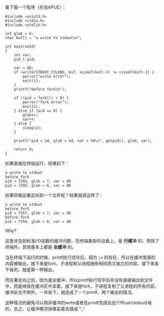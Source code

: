 看下面一个程序（抄自APUE）：

	#include <unistd.h>
	#include <stdio.h>
	#include <stdlib.h>

	int glob = 6;
	char buf[] = "a write to stdout\n";

	int main(void)
	{
		int var;
		pid_t pid;

		var = 88;
		if (write(STDOUT_FILENO, buf, sizeof(buf)-1) != sizeof(buf)-1) {
			perror("write error");
			exit(1);
		}
		printf("before fork\n");

		if ((pid = fork()) < 0) {
			perror("fork error");
			exit(1);
		} else if (pid == 0) {
			glob++;
			var++;
		} else {
			sleep(2);
		}

		printf("pid = %d, glob = %d, var = %d\n", getpid(), glob, var);

		return 0;
	}

如果直接在终端运行，结果如下：

	a write to stdout
	before fork
	pid = 7293, glob = 7, var = 89
	pid = 7292, glob = 6, var = 88

如果将输出重定向到一个文件呢？结果就成这样了：

	a write to stdout
	before fork
	pid = 7357, glob = 7, var = 89
	before fork
	pid = 7356, glob = 6, var = 88

Why?

这里涉及到标准I/O函数的缓冲问题，在终端类型的设备上，是 **行缓冲** 的，而除了终端外，其他基本上都是 **全缓冲** 的。

当在终端下运行的时候，printf执行完毕后，因为 `\n` 的存在，所以在缓冲里面的内容被输出，接下来是fork，子进程和父进程拥有相同而又独立的内容，接下来各干各的，就是第一种输出。

而在重定向之后，因为是全缓冲，所以printf执行完毕后并没有直接输出到文件中，而是继续在缓冲区中呆着，接下来是fork，子进程复制了父进程的所有内容，缓冲区也不例外，一并收下，就造成了一个printf，两个输出的情况。

这种情况的避免可以用非缓冲的write或者在printf完成后加个fflush(stdout)啥的，总之，让缓冲哪凉快哪呆着去就成 ^_^